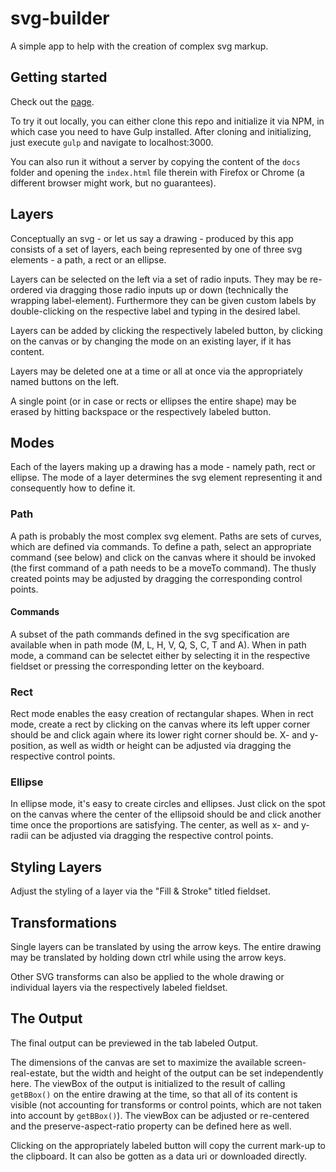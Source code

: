 # svg-builder

A simple app to help with the creation of complex svg markup.

## Getting started

Check out the [page](https://andrenuechter.github.io/svg-builder).

To try it out locally, you can either clone this repo and initialize it via NPM, in which case you need to have Gulp installed. 
After cloning and initializing, just execute `gulp` and navigate to localhost:3000.

You can also run it without a server by copying the content of the `docs` folder and opening the `index.html` file therein with Firefox or Chrome (a different browser might work, but no guarantees).

## Layers

Conceptually an svg - or let us say a drawing - produced by this app consists of a set of layers, each being represented by one of three svg elements - a path, a rect or an ellipse.

Layers can be selected on the left via a set of radio inputs.
They may be re-ordered via dragging those radio inputs up or down (technically the wrapping label-element).
Furthermore they can be given custom labels by double-clicking on the respective label and typing in the desired label.

Layers can be added by clicking the respectively labeled button, by clicking on the canvas or by changing the mode on an existing layer, if it has content.

Layers may be deleted one at a time or all at once via the appropriately named buttons on the left.

A single point (or in case or rects or ellipses the entire shape) may be erased by hitting backspace or the respectively labeled button.

## Modes

Each of the layers making up a drawing has a mode - namely path, rect or ellipse.
The mode of a layer determines the svg element representing it and consequently how to define it.

### Path

A path is probably the most complex svg element.
Paths are sets of curves, which are defined via commands.
To define a path, select an appropriate command (see below) and click on the canvas where it should be invoked (the first command of a path needs to be a moveTo command).
The thusly created points may be adjusted by dragging the corresponding control points.

#### Commands

A subset of the path commands defined in the svg specification are available when in path mode (M, L, H, V, Q, S, C, T and A).
When in path mode, a command can be selectet either by selecting it in the respective fieldset or pressing the corresponding letter on the keyboard.

### Rect

Rect mode enables the easy creation of rectangular shapes.
When in rect mode, create a rect by clicking on the canvas where its left upper corner should be and click again where its lower right corner should be.
X- and y-position, as well as width or height can be adjusted via dragging the respective control points.

### Ellipse

In ellipse mode, it's easy to create circles and ellipses.
Just click on the spot on the canvas where the center of the ellipsoid should be and click another time once the proportions are satisfying.
The center, as well as x- and y-radii can be adjusted via dragging the respective control points.

## Styling Layers

Adjust the styling of a layer via the "Fill & Stroke" titled fieldset.

## Transformations

Single layers can be translated by using the arrow keys.
The entire drawing may be translated by holding down ctrl while using the arrow keys.

Other SVG transforms can also be applied to the whole drawing or individual layers via the respectively labeled fieldset.

## The Output

The final output can be previewed in the tab labeled Output.

The dimensions of the canvas are set to maximize the available screen-real-estate, but the width and height of the output can be set independently here.
The viewBox of the output is initialized to the result of calling `getBBox()` on the entire drawing at the time, so that all of its content is visible (not accounting for transforms or control points, which are not taken into account by `getBBox()`).
The viewBox can be adjusted or re-centered and the preserve-aspect-ratio property can be defined here as well.

Clicking on the appropriately labeled button will copy the current mark-up to the clipboard.
It can also be gotten as a data uri or downloaded directly.